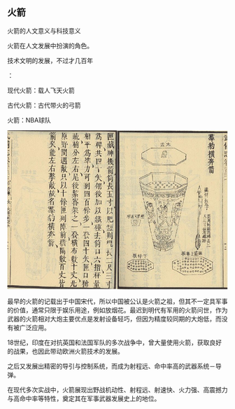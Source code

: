 ## 火箭

火箭的人文意义与科技意义

火箭在人文发展中扮演的角色。

技术文明的发展，不过才几百年

：

现代火箭：载人飞天火箭

古代火箭：古代带火的弓箭

火箭：NBA球队

![](/assets/群豹奔橫箭.jpg)

最早的火箭的记载出于中国宋代，所以中国被公认是火箭之祖，但其不一定具军事的价值，通常只限于娱乐用途，例如放烟花。最迟到明代有军用的火箭问世，作为武器的火箭相对大炮主要优点是发射设备轻巧，但因为精度较同期的大炮低，而没有被广泛应用。

18世纪，印度在对抗英国和法国军队的多次战争中，曾大量使用火箭，获取良好的战果，也因此带动欧洲火箭技术的发展。

之后又发展出精密的导引与控制系统，而成为射程远、命中率高的武器系统－导弹。

在现代多次实战中，火箭展现出野战机动性、射程远、射速快、火力强、高震撼力与高命中率等特性，奠定其在军事武器发展史上的地位。

